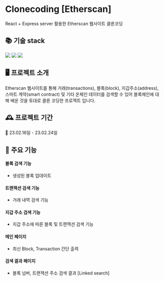 # Clonecoding [Etherscan]

React + Express server 활용한 Etherscan 웹사이트 클론코딩
<br/>
## 📚 기술 stack
  <img src="https://img.shields.io/badge/React-00599C?style=flat-square&logo=react&logoColor=white"/></a>
  <img src="https://img.shields.io/badge/Javascript-ffb13b?style=flat-square&logo=javascript&logoColor=white"/></a>
<img src="https://img.shields.io/badge/Node.js-339933?style=flat-square&logo=Node.js&logoColor=white"/></a>
<br/>
## 🖥️ 프로젝트 소개

Etherscan 웹사이트를 통해 거래(transactions), 블록(block), 지갑주소(address), 스마트 계약(smart contract) 및 기타 온체인 데이터를 검색할 수 있어 블록체인에 대해 배운 것을 토대로 클론 코딩한 프로젝트 입니다.
<br>

## 🕰️ 프로젝트 기간

🔸 23.02.16일 - 23.02.24일
<br>


## 📌 주요 기능

#### 블록 검색 기능

-   생성된 블록 업데이트

#### 트랜잭션 검색 기능

-   거래 내역 검색 기능

#### 지갑 주소 검색 기능

-   지갑 주소에 따른 블록 및 트랜잭션 검색 기능

#### 메인 페이지

-   최신 Block, Transaction 간단 출력

#### 검색 결과 페이지

-   블록 넘버, 트랜잭션 주소 검색 결과 [Linked search]
